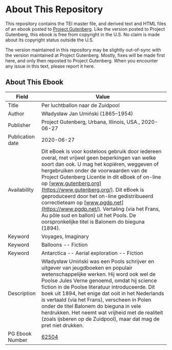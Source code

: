 # About This Repository

This repository contains the TEI master file, and derived text and HTML files of an ebook posted to [Project Gutenberg](https://www.gutenberg.org/). Like the version posted to Project Gutenberg, this ebook is free from copyright in the U.S. No claim is made about its copyright status outside the U.S.

The version maintained in this repository may be slightly out-of-sync with the version maintained at Project Gutenberg. Mostly, fixes will be made first here, and only then reposted to Project Gutenberg. When you encounter any issue in this text, please report it here.

## About This Ebook

| Field | Value |
| ----- | ----- |
| Title | Per luchtballon naar de Zuidpool |
| Author | Władysław Jan Umiński (1865–1954) |
| Publisher | Project Gutenberg, Urbana, Illinois, USA., 2020-06-27 |
| Publication date | 2020-06-27 |
| Availability | Dit eBoek is voor kosteloos gebruik door iedereen overal, met vrijwel geen beperkingen van welke soort dan ook. U mag het kopiëren, weggeven of hergebruiken onder de voorwaarden van de Project Gutenberg Licentie in dit eBoek of on-line op [www.gutenberg.org](https://www.gutenberg.org/). Dit eBoek is geproduceerd door het on-line gedistribueerd correctieteam op [www.pgdp.net](https://www.pgdp.net/). Vertaling (via het Frans, Au pôle sud en ballon) uit het Pools. De oorspronkelijke titel is Balonem do bieguna (1894). |
| Keyword | Voyages, Imaginary |
| Keyword | Balloons -- Fiction |
| Keyword | Antarctica -- Aerial exploration -- Fiction |
| Description | Władysław Umiński was een Pools schrijver en uitgever van jeugdboeken en populair wetenschappelijke werken. Hij word ook wel de Poolse Jules Verne genoemd, omdat hij science fiction in de Poolse literatuur introduceerde. Dit boek uit 1894, het enige dat ooit in het Nederlands is vertaald (via het Frans), verscheen in Polen onder de titel Balonem do bieguna in vele herdrukken. Het neemt wat vrijheid met de realiteit (zoals ijsberen op de Zuidpool), maar dat mag de pret niet drukken. |
| PG Ebook Number | [62504](https://www.gutenberg.org/ebooks/62504) |
